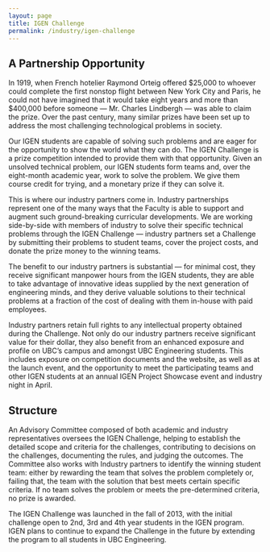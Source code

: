 ```yaml
---
layout: page
title: IGEN Challenge
permalink: /industry/igen-challenge
---
```


<div class="container">

<h2>A Partnership Opportunity</h2>

<p>
In 1919, when French hotelier Raymond Orteig offered $25,000 to whoever could complete the first nonstop flight between New York City and Paris, he could not have imagined that it would take eight years and more than $400,000 before someone — Mr. Charles Lindbergh — was able to claim the prize. Over the past century, many similar prizes have been set up to address the most challenging technological problems in society.</p>

<p>
Our IGEN students are capable of solving such problems and are eager for the opportunity to show the world what they can do. The IGEN Challenge is a prize competition intended to provide them with that opportunity. Given an unsolved technical problem, our IGEN students form teams and, over the eight-month academic year, work to solve the problem. We give them course credit for trying, and a monetary prize if they can solve it.
</p>

<p>
This is where our industry partners come in. Industry partnerships represent one of the many ways that the Faculty is able to support and augment such ground-breaking curricular developments. We are working side-by-side with members of industry to solve their specific technical problems through the IGEN Challenge — industry partners set a Challenge by submitting their problems to student teams, cover the project costs, and donate the prize money to the winning teams.
</p>

<p>
The benefit to our industry partners is substantial — for minimal cost, they receive significant manpower hours from the IGEN students, they are able to take advantage of innovative ideas supplied by the next generation of engineering minds, and they derive valuable solutions to their technical problems at a fraction of the cost of dealing with them in-house with paid employees.
</p>

<p>
Industry partners retain full rights to any intellectual property obtained during the Challenge. Not only do our industry partners receive significant value for their dollar, they also benefit from an enhanced exposure and profile on UBC’s campus and amongst UBC Engineering students. This includes exposure on competition documents and the website, as well as at the launch event, and the opportunity to meet the participating teams and other IGEN students at an annual IGEN Project Showcase event and industry night in April.
</p>

</div>

<div class="container">

<h2>Structure</h2>

<p>
An Advisory Committee composed of both academic and industry representatives oversees the IGEN Challenge, helping to establish the detailed scope and criteria for the challenges, contributing to decisions on the challenges, documenting the rules, and judging the outcomes. The Committee also works with Industry partners to identify the winning student team: either by rewarding the team that solves the problem completely or, failing that, the team with the solution that best meets certain specific criteria. If no team solves the problem or meets the pre-determined criteria, no prize is awarded.
</p>
<p>
The IGEN Challenge was launched in the fall of 2013, with the initial challenge open to 2nd, 3rd and 4th year students in the IGEN program. IGEN plans to continue to expand the Challenge in the future by extending the program to all students in UBC Engineering.
</p>

</div>
